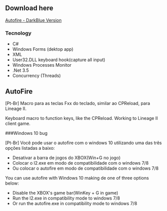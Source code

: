 ## Download here

[Autofire - DarkBlue Version](https://github.com/println/autofirel2/releases)

### Tecnology
- C#
- Windows Forms (dektop app)
- XML
- User32.DLL keyboard hook(capture all input)
- Windows Processes Monitor
- .Net 3.5
- Concurrency (Threads)

## AutoFire

[Pt-Br] Macro para as teclas Fxx do teclado, similar ao CPReload, para Lineage II. 

Keyboard macro to function keys, like the CPReload. Working to Lineage II client game.

###Windows 10 bug

[Pt-Br] Você pode usar o autofire com o windows 10 utilizando uma das três opções listadas a baixo:

  - Desativar a barra de jogos do XBOX(Win+G no jogo)
  - Colocar o l2.exe em modo de compatibilidade com o windows 7/8
  - Ou colocar o autofire em modo de compatibilidade com o windows 7/8

You can use autofire with Windows 10 making de one of three options below:

  - Disable the XBOX's game bar(WinKey + G in game)
  - Run the l2.exe in compatibility mode to windows 7/8
  - Or run the autofire.exe in compatibility mode to windows 7/8
 
  



